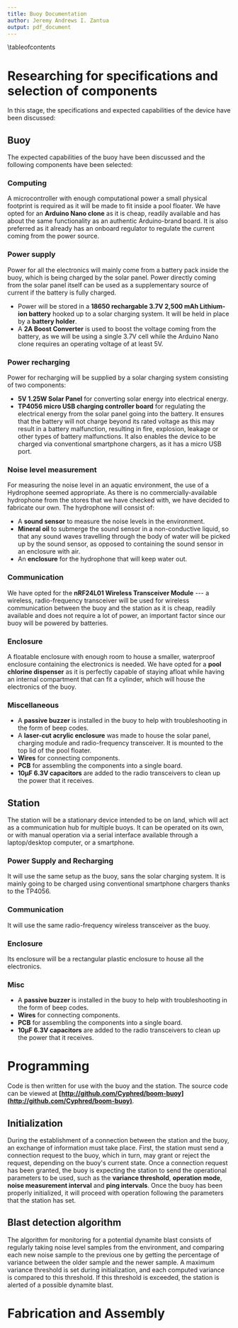 ```yaml
---
title: Buoy Documentation
author: Jeremy Andrews I. Zantua
output: pdf_document
---
```


\tableofcontents

# Researching for specifications and selection of components
In this stage, the specifications and expected capabilities of the device have been discussed:

## Buoy
The expected capabilities of the buoy have been discussed and the following components have been selected:

### Computing
A microcontroller with enough computational power a small physical footprint is required as it will be made to fit inside a pool floater. We have opted for an **Arduino Nano clone** as it is cheap, readily available and has about the same functionality as an authentic Arduino-brand board. It is also preferred as it already has an onboard regulator to regulate the current coming from the power source.

### Power supply
Power for all the electronics will mainly come from a battery pack inside the buoy, which is being charged by the solar panel. Power directly coming from the solar panel itself can be used as a supplementary source of current if the battery is fully charged.

- Power will be stored in a **18650 rechargable 3.7V 2,500 mAh Lithium-ion battery** hooked up to a solar charging system. It will be held in place by a **battery holder**.
- A **2A Boost Converter** is used to boost the voltage coming from the battery, as we will be using a single 3.7V cell while the Arduino Nano clone requires an operating voltage of at least 5V.

### Power recharging
Power for recharging will be supplied by a solar charging system consisting of two components:

- **5V 1.25W Solar Panel** for converting solar energy into electrical energy.
- **TP4056 micro USB charging controller board** for regulating the electrical energy from the solar panel going into the battery. It ensures that the battery will not charge beyond its rated voltage as this may result in a battery malfunction, resulting in fire, explosion, leakage or other types of battery malfunctions. It also enables the device to be charged via conventional smartphone chargers, as it has a micro USB port.

### Noise level measurement
For measuring the noise level in an aquatic environment, the use of a Hydrophone seemed appropriate. As there is no commercially-available hydrophone from the stores that we have checked with, we have decided to fabricate our own. The hydrophone will consist of:

- A **sound sensor** to measure the noise levels in the environment.
- **Mineral oil** to submerge the sound sensor in a non-conductive liquid, so that any sound waves travelling through the body of water will be picked up by the sound sensor, as opposed to containing the sound sensor in an enclosure with air.
- An **enclosure** for the hydrophone that will keep water out.

### Communication
We have opted for the **nRF24L01 Wireless Transceiver Module** --- a wireless, radio-frequency transceiver will be used for wireless communication between the buoy and the station as it is cheap, readily available and does not require a lot of power, an important factor since our buoy will be powered by batteries. 

### Enclosure
A floatable enclosure with enough room to house a smaller, waterproof enclosure containing the electronics is needed. We have opted for a **pool chlorine dispenser** as it is perfectly capable of staying afloat while having an internal compartment that can fit a cylinder, which will house the electronics of the buoy.

### Miscellaneous
- A **passive buzzer** is installed in the buoy to help with troubleshooting in the form of beep codes.
- A **laser-cut acrylic enclosure** was made to house the solar panel, charging module and radio-frequency transceiver. It is mounted to the top lid of the pool floater.
- **Wires** for connecting components.
- **PCB** for assembling the components into a single board.
- **10µF 6.3V capacitors** are added to the radio transceivers to clean up the power that it receives.

## Station
The station will be a stationary device intended to be on land, which will act as a communication hub for multiple buoys. It can be operated on its own, or with manual operation via a serial interface available through a laptop/desktop computer, or a smartphone.

### Power Supply and Recharging
It will use the same setup as the buoy, sans the solar charging system. It is mainly going to be charged using conventional smartphone chargers thanks to the TP4056.

### Communication
It will use the same radio-frequency wireless transceiver as the buoy.

### Enclosure
Its enclosure will be a rectangular plastic enclosure to house all the electronics.

### Misc
- A **passive buzzer** is installed in the buoy to help with troubleshooting in the form of beep codes.
- **Wires** for connecting components.
- **PCB** for assembling the components into a single board.
- **10µF 6.3V capacitors** are added to the radio transceivers to clean up the power that it receives.

# Programming
Code is then written for use with the buoy and the station. The source code can be viewed at **[http://github.com/Cyphred/boom-buoy](http://github.com/Cyphred/boom-buoy)**.

## Initialization
During the establishment of a connection between the station and the buoy, an exchange of information must take place. First, the station must send a connection request to the buoy, which in turn, may grant or reject the request, depending on the buoy's current state. Once a connection request has been granted, the buoy is expecting the station to send the operational parameters to be used, such as the **variance threshold**, **operation mode**, **noise measurement interval** and **ping intervals**. Once the buoy has been properly initialized, it will proceed with operation following the parameters that the station has set.

## Blast detection algorithm
The algorithm for monitoring for a potential dynamite blast consists of regularly taking noise level samples from the environment, and comparing each new noise sample to the previous one by getting the percentage of variance between the older sample and the newer sample. A maximum variance threshold is set during initialization, and each computed variance is compared to this threshold. If this threshold is exceeded, the station is alerted of a possible dynamite blast.

# Fabrication and Assembly
